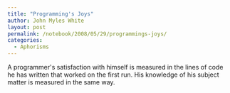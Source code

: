 ```yaml
---
title: "Programming's Joys"
author: John Myles White
layout: post
permalink: /notebook/2008/05/29/programmings-joys/
categories:
  - Aphorisms
---
```


A programmer's satisfaction with himself is measured in the lines of code he has written that worked on the first run. His knowledge of his subject matter is measured in the same way.
